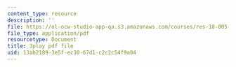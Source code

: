 ```yaml
---
content_type: resource
description: ''
file: https://ol-ocw-studio-app-qa.s3.amazonaws.com/courses/res-18-005-highlights-of-calculus-spring-2010/13ab21893e5fec3067d1c2c2c54f9a04_N4ceWhmXxcs.pdf
file_type: application/pdf
resourcetype: Document
title: 3play pdf file
uid: 13ab2189-3e5f-ec30-67d1-c2c2c54f9a04
---
```

